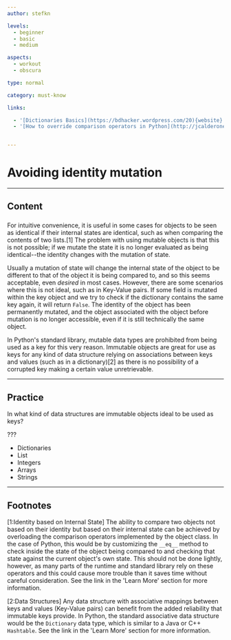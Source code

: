 ```yaml
---
author: stefkn

levels:
  - beginner
  - basic
  - medium

aspects:
  - workout
  - obscura

type: normal

category: must-know

links:

  - '[Dictionaries Basics](https://bdhacker.wordpress.com/20){website}'
  - '[How to override comparison operators in Python](http://jcalderone.livejournal.com/32837.html){website}'


---
```


# Avoiding identity mutation

---
## Content

### 

For intuitive convenience, it is useful in some cases for objects to be seen as identical if their internal states are identical, such as when comparing the contents of two lists.[1] The problem with using mutable objects is that this is not possible; if we mutate the state it is no longer evaluated as being identical--the identity changes with the mutation of state.

Usually a mutation of state will change the internal state of the object to be different to that of the object it is being compared to, and so this seems acceptable, even *desired* in most cases. However, there are some scenarios where this is not ideal, such as in Key-Value pairs. If some field is mutated within the key object and we try to check if the dictionary contains the same key again, it will return `False`. The identity of the object has been permanently mutated, and the object associated with the object before mutation is no longer accessible, even if it is still technically the same object.

In Python's standard library, mutable data types are prohibited from being used as a key for this very reason. Immutable objects are great for use as keys for any kind of data structure relying on associations between keys and values (such as in a dictionary)[2] as there is no possibility of a corrupted key making a certain value unretrievable.

---
## Practice

In what kind of data structures are immutable objects ideal to be used as keys?

???


* Dictionaries
* List
* Integers
* Arrays
* Strings

---
## Footnotes
[1:Identity based on Internal State]
The ability to compare two objects not based on their identity but based on their internal state can be achieved by overloading the comparison operators implemented by the object class. In the case of Python, this would be by customizing the `__eq__` method to check inside the state of the object being compared to and checking that state against the current object's own state. This should not be done lightly, however, as many parts of the runtime and standard library rely on these operators and this could cause more trouble than it saves time without careful consideration. See the link in the 'Learn More' section for more information.

[2:Data Structures]
Any data structure with associative mappings between keys and values (Key-Value pairs) can benefit from the added reliability that immutable keys provide. In Python, the standard associative data structure would be the `Dictionary` data type, which is similar to a Java or C++ `Hashtable`. See the link in the 'Learn More' section for more information.
 
